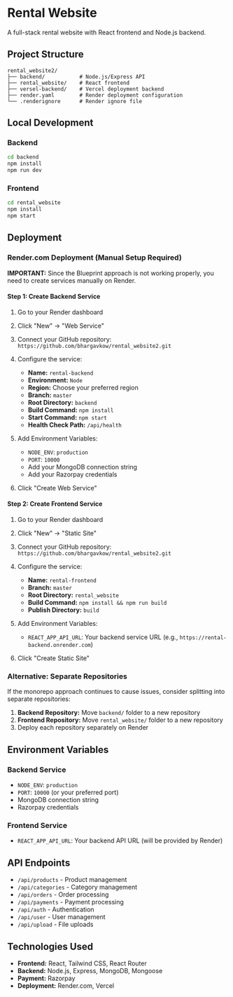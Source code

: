 # Rental Website

A full-stack rental website with React frontend and Node.js backend.

## Project Structure

```
rental_website2/
├── backend/           # Node.js/Express API
├── rental_website/    # React frontend
├── versel-backend/    # Vercel deployment backend
├── render.yaml        # Render deployment configuration
└── .renderignore      # Render ignore file
```

## Local Development

### Backend
```bash
cd backend
npm install
npm run dev
```

### Frontend
```bash
cd rental_website
npm install
npm start
```

## Deployment

### Render.com Deployment (Manual Setup Required)

**IMPORTANT:** Since the Blueprint approach is not working properly, you need to create services manually on Render.

#### Step 1: Create Backend Service

1. Go to your Render dashboard
2. Click "New" → "Web Service"
3. Connect your GitHub repository: `https://github.com/bhargavkow/rental_website2.git`
4. Configure the service:
   - **Name:** `rental-backend`
   - **Environment:** `Node`
   - **Region:** Choose your preferred region
   - **Branch:** `master`
   - **Root Directory:** `backend`
   - **Build Command:** `npm install`
   - **Start Command:** `npm start`
   - **Health Check Path:** `/api/health`

5. Add Environment Variables:
   - `NODE_ENV`: `production`
   - `PORT`: `10000`
   - Add your MongoDB connection string
   - Add your Razorpay credentials

6. Click "Create Web Service"

#### Step 2: Create Frontend Service

1. Go to your Render dashboard
2. Click "New" → "Static Site"
3. Connect your GitHub repository: `https://github.com/bhargavkow/rental_website2.git`
4. Configure the service:
   - **Name:** `rental-frontend`
   - **Branch:** `master`
   - **Root Directory:** `rental_website`
   - **Build Command:** `npm install && npm run build`
   - **Publish Directory:** `build`

5. Add Environment Variables:
   - `REACT_APP_API_URL`: Your backend service URL (e.g., `https://rental-backend.onrender.com`)

6. Click "Create Static Site"

### Alternative: Separate Repositories

If the monorepo approach continues to cause issues, consider splitting into separate repositories:

1. **Backend Repository:** Move `backend/` folder to a new repository
2. **Frontend Repository:** Move `rental_website/` folder to a new repository
3. Deploy each repository separately on Render

## Environment Variables

### Backend Service
- `NODE_ENV`: `production`
- `PORT`: `10000` (or your preferred port)
- MongoDB connection string
- Razorpay credentials

### Frontend Service
- `REACT_APP_API_URL`: Your backend API URL (will be provided by Render)

## API Endpoints

- `/api/products` - Product management
- `/api/categories` - Category management
- `/api/orders` - Order processing
- `/api/payments` - Payment processing
- `/api/auth` - Authentication
- `/api/user` - User management
- `/api/upload` - File uploads

## Technologies Used

- **Frontend:** React, Tailwind CSS, React Router
- **Backend:** Node.js, Express, MongoDB, Mongoose
- **Payment:** Razorpay
- **Deployment:** Render.com, Vercel
